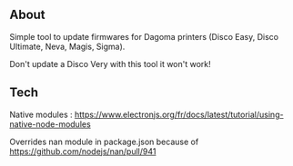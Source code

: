 ## About

Simple tool to update firmwares for Dagoma printers (Disco Easy, Disco Ultimate, Neva, Magis, Sigma).

Don't update a Disco Very with this tool it won't work!

## Tech

Native modules : https://www.electronjs.org/fr/docs/latest/tutorial/using-native-node-modules

Overrides nan module in package.json because of https://github.com/nodejs/nan/pull/941
